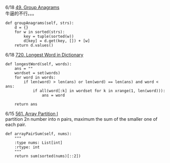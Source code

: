 6/18 [49. Group Anagrams](https://leetcode.com/problems/group-anagrams/description/)<br>
牛逼的不行。。。
```
def groupAnagrams(self, strs):
    d = {}
    for w in sorted(strs):
        key = tuple(sorted(w))
        d[key] = d.get(key, []) + [w]
    return d.values()
```

6/18 [720. Longest Word in Dictionary]()<br>

```
def longestWord(self, words):
    ans = ""
    wordset = set(words)
    for word in words:
        if len(word) > len(ans) or len(word) == len(ans) and word < ans:
            if all(word[:k] in wordset for k in xrange(1, len(word))):
                ans = word

    return ans
```

6/15 [561. Array Partition I](https://leetcode.com/problems/array-partition-i/description/)<br>
partition 2n number into n pairs, maximum the sum of the smaller one of each pair.<br>
```
def arrayPairSum(self, nums):
    """
    :type nums: List[int]
    :rtype: int
    """
    return sum(sorted(nums)[::2])
```



